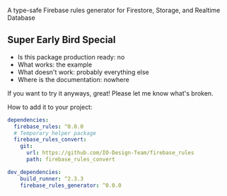 A type-safe Firebase rules generator for Firestore, Storage, and Realtime Database

## Super Early Bird Special
- Is this package production ready: no
- What works: the example
- What doesn't work: probably everything else
- Where is the documentation: nowhere

If you want to try it anyways, great! Please let me know what's broken.

How to add it to your project:
```yaml
dependencies:
  firebase_rules: ^0.0.0
  # Temporary helper package
  firebase_rules_convert:
    git: 
      url: https://github.com/IO-Design-Team/firebase_rules
      path: firebase_rules_convert

dev_dependencies:
    build_runner: ^2.3.3
    firebase_rules_generator: ^0.0.0
```